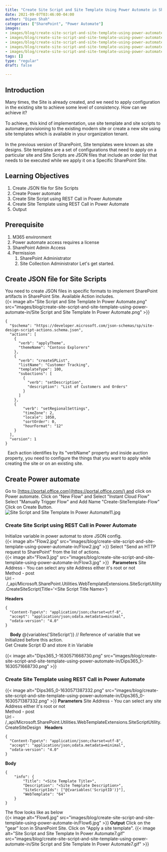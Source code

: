 ```yaml
---
title: "Create Site Script and Site Template Using Power Automate in SharePoint"
date: 2021-09-07T03:46:00-04:00
author: "Dipen Shah"
categories: ["SharePoint", "Power Automate"]
images:
- images/blog/create-site-script-and-site-template-using-power-automate-in/Flow2.jpg
- images/blog/create-site-script-and-site-template-using-power-automate-in/Flow3.jpg
- images/blog/create-site-script-and-site-template-using-power-automate-in/Dips365_1-1630571668730.png
- images/blog/create-site-script-and-site-template-using-power-automate-in/Dips365_0-1630571387332.png
- images/blog/create-site-script-and-site-template-using-power-automate-in/Flow6.jpg
tags: []
type: "regular"
draft: false

---
```


## Introduction

Many times, the Site is already created, and we need to apply
configuration in the existing site to achieve some level of consistency.
How can we achieve it?\
\
To achieve, this kind of implementation, use site template and site
scripts to automate provisioning to the existing modern site or create a
new site using site templates which is available in your organization
tenant.\
\
In the previous version of SharePoint, Site templates were known as site
designs.
Site templates are a set of configurations that need to apply on a
particular site and Site Scripts are JSON files that include an order
list that needs to be executed while we apply it on a Specific
SharePoint Site.


## Learning Objectives

1.  Create JSON file for Site Scripts
2.  Create Power automate
3.  Create Site Script using REST Call in Power Automate
4.  Create Site Template using REST Call in Power Automate
5.  Output

## Prerequisite
1.  M365 environment
2.  Power automate access requires a license
3.  SharePoint Admin Access
4.  Permission
    1.  SharePoint Administrator
    2.  Site Collection Administrator
Let\'s get started.


## Create JSON file for Site Scripts 
You need to create JSON files in specific formats to implement
SharePoint artifacts in SharePoint Site.
Available Action includes.\
{{< image alt="Site Script and Site Template In Power Automate.png" src="images/blog/create-site-script-and-site-template-using-power-automate-in/Site Script and Site Template In Power Automate.png" >}}
 
``` {.lia-code-sample .language-json}
{
  "$schema": "https://developer.microsoft.com/json-schemas/sp/site-design-script-actions.schema.json",
  "actions": [
    {
      "verb": "applyTheme",
      "themeName": "Contoso Explorers"
    },
    {
      "verb": "createSPList",
      "listName": "Customer Tracking",
      "templateType": 100,
      "subactions": [
        {
          "verb": "setDescription",
          "description": "List of Customers and Orders"
        }
      ]
    },
    {
        "verb": "setRegionalSettings",
        "timeZone": 2,
        "locale": 1050,
        "sortOrder": 0,
        "hourFormat": "12"
    }
  ],
  "version": 1
}
```
 
Each action identifies by its \"verbName\" property and inside auction
property, you need to configure the things that you want to apply while
creating the site or on an existing site.
 
## Create Power automate 
Go to [https://portal.office.com](https://portal.office.com/) and click
on Power automate.
Click on "New Flow" and Select "Instant Cloud Flow"
Select "Manually Trigger Flow" and Add Name "Create-SiteTemplate-Flow"
Click on Create Button.\
![Site Script and Site Template In Power Automate11.jpg](https://techcommunity.microsoft.com/t5/image/serverpage/image-id/307566i0748A275365DA228/image-size/large?v=v2&px=999 "Site Script and Site Template In Power Automate11.jpg")
 
### Create Site Script using REST Call in Power Automate 
Initialize variable in power automat to store JSON config.\
{{< image alt="Flow2.jpg" src="images/blog/create-site-script-and-site-template-using-power-automate-in/Flow2.jpg" >}}
Select "Send an HTTP request to SharePoint" from the list of actions.\
{{< image alt="Flow3.jpg" src="images/blog/create-site-script-and-site-template-using-power-automate-in/Flow3.jpg" >}}
 
**Parameters**
Site Address - You can select any site Address either it\'s root or not\
Method - post\
Url
- /\_api/Microsoft.SharePoint.Utilities.WebTemplateExtensions.SiteScriptUtility.CreateSiteScript(Title=\'\<Site
Script Title Name>\')

**Headers**
 
``` {.lia-code-sample .language-json}
{
  "Content-Type\n": "application/json;charset=utf-8",
  "accept": "application/json;odata.metadata=minimal",
  "odata-version": "4.0"
}
```
 
 
**Body**
\@{variables(\'SiteScript\')} // Reference of variable that we
Initialized before this action.\
Get Create Script ID and store it in Variable\
\
{{< image alt="Dips365_1-1630571668730.png" src="images/blog/create-site-script-and-site-template-using-power-automate-in/Dips365_1-1630571668730.png" >}}


### Create Site Template using REST Call in Power Automate

{{< image alt="Dips365_0-1630571387332.png" src="images/blog/create-site-script-and-site-template-using-power-automate-in/Dips365_0-1630571387332.png" >}}
**Parameters**
Site Address - You can select any site Address either it\'s root or not\
Method - post\
Url -
/\_api/Microsoft.SharePoint.Utilities.WebTemplateExtensions.SiteScriptUtility.CreateSiteDesign
 
**Headers**

``` {.lia-code-sample .language-json}
{
  "Content-Type\n": "application/json;charset=utf-8",
  "accept": "application/json;odata.metadata=minimal",
  "odata-version": "4.0"
}
```

**Body**

``` {.lia-code-sample .language-json}
{
    "info": {
        "Title": "<Site Template Title>",
        "Description": "<Site Template Description>",
        "SiteScriptIds": ["@{variables('ScriptID')}"],
        "WebTemplate": "64"
    }
}
```
The flow looks like as below\
{{< image alt="Flow6.jpg" src="images/blog/create-site-script-and-site-template-using-power-automate-in/Flow6.jpg" >}}
**Output**
Click on the "gear" Icon in SharePoint Site.
Click on "Apply a site template".
{{< image alt="Site Script and Site Template In Power Automate7.gif" src="images/blog/create-site-script-and-site-template-using-power-automate-in/Site Script and Site Template In Power Automate7.gif" >}}
 